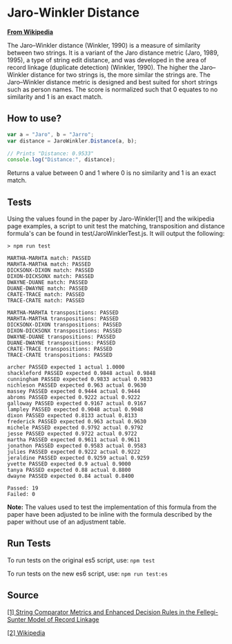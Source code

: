 # Jaro-Winkler Distance
**[From Wikipedia](https://en.wikipedia.org/wiki/Jaro%E2%80%93Winkler_distance)**

The Jaro–Winkler distance (Winkler, 1990) is a measure of similarity between two strings. 
It is a variant of the Jaro distance metric (Jaro, 1989, 1995), a type of string edit distance, 
and was developed in the area of record linkage (duplicate detection) (Winkler, 1990). 
The higher the Jaro–Winkler distance for two strings is, the more similar the strings are. 
The Jaro–Winkler distance metric is designed and best suited for short strings such as person names. 
The score is normalized such that 0 equates to no similarity and 1 is an exact match.

## How to use?
```Javascript
var a = "Jaro", b = "Jarro";
var distance = JaroWinkler.Distance(a, b);

// Prints "Distance: 0.9533"
console.log("Distance:", distance);
```
Returns a value between 0 and 1 where 0 is no similarity and 1 is an exact match.

## Tests
Using the values found in the paper by Jaro-Winkler[1] and the wikipedia page examples, a 
script to unit test the matching, transposition and distance formula's can be found in 
test/JaroWinklerTest.js. It will output the following:

```
> npm run test

MARTHA-MARHTA match: PASSED
MARHTA-MARTHA match: PASSED
DICKSONX-DIXON match: PASSED
DIXON-DICKSONX match: PASSED
DWAYNE-DUANE match: PASSED
DUANE-DWAYNE match: PASSED
CRATE-TRACE match: PASSED
TRACE-CRATE match: PASSED

MARTHA-MARHTA transpositions: PASSED
MARHTA-MARTHA transpositions: PASSED
DICKSONX-DIXON transpositions: PASSED
DIXON-DICKSONX transpositions: PASSED
DWAYNE-DUANE transpositions: PASSED
DUANE-DWAYNE transpositions: PASSED
CRATE-TRACE transpositions: PASSED
TRACE-CRATE transpositions: PASSED

archer PASSED expected 1 actual 1.0000
shackleford PASSED expected 0.9848 actual 0.9848
cunningham PASSED expected 0.9833 actual 0.9833
nichleson PASSED expected 0.963 actual 0.9630
massey PASSED expected 0.9444 actual 0.9444
abroms PASSED expected 0.9222 actual 0.9222
galloway PASSED expected 0.9167 actual 0.9167
lampley PASSED expected 0.9048 actual 0.9048
dixon PASSED expected 0.8133 actual 0.8133
frederick PASSED expected 0.963 actual 0.9630
michele PASSED expected 0.9792 actual 0.9792
jesse PASSED expected 0.9722 actual 0.9722
martha PASSED expected 0.9611 actual 0.9611
jonathon PASSED expected 0.9583 actual 0.9583
julies PASSED expected 0.9222 actual 0.9222
jeraldine PASSED expected 0.9259 actual 0.9259
yvette PASSED expected 0.9 actual 0.9000
tanya PASSED expected 0.88 actual 0.8800
dwayne PASSED expected 0.84 actual 0.8400

Passed: 19
Failed: 0
```
**Note:** The values used to test the implementation of this formula from the paper 
have been adjusted to be inline with the formula described by the paper without use 
of an adjustment table.

## Run Tests
To run tests on the original es5 script, use:
`npm test`

To run tests on the new es6 script, use: 
`npm run test:es`

## Source
[[1] String Comparator Metrics and Enhanced Decision Rules in the Fellegi-Sunter Model of Record Linkage](https://files.eric.ed.gov/fulltext/ED325505.pdf) 

[[2] Wikipedia](https://en.wikipedia.org/wiki/Jaro%E2%80%93Winkler_distance) 
